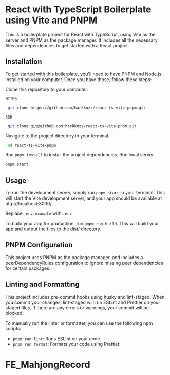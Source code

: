 # React with TypeScript Boilerplate using Vite and PNPM

This is a boilerplate project for React with TypeScript, using Vite as the server and PNPM as the package manager. It includes all the necessary files and dependencies to get started with a React project.

## Installation

To get started with this boilerplate, you'll need to have PNPM and Node.js installed on your computer. Once you have those, follow these steps:

Clone this repository to your computer.

`HTTPS`

```bash
 git clone https://github.com/harkkozz/react-ts-vite-pnpm.git
```

`SSH`

```bash
 git clone git@github.com:harkkozz/react-ts-vite-pnpm.git
```

Navigate to the project directory in your terminal.

```bash
 cd react-ts-vite-pnpm
```

Run `pnpm install` to install the project dependencies.
Run local server

```bash
pnpm start
```

## Usage

To run the development server, simply run `pnpm start` in your terminal. This will start the Vite development server, and your app should be available at http://localhost:3000/.

Replace `.env.example` with `.env`

To build your app for production, run `pnpm run build`. This will build your app and output the files to the dist/ directory.

## PNPM Configuration

This project uses PNPM as the package manager, and includes a peerDependencyRules configuration to ignore missing peer dependencies for certain packages.

## Linting and Formatting

This project includes pre-commit hooks using husky and lint-staged. When you commit your changes, lint-staged will run ESLint and Prettier on your staged files. If there are any errors or warnings, your commit will be blocked.

To manually run the linter or formatter, you can use the following npm scripts:

- `pnpm run lint`: Runs ESLint on your code.
- `pnpm run format`: Formats your code using Prettier.
# FE_MahjongRecord
